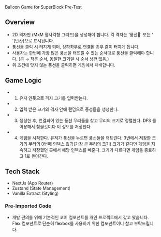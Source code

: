 Balloon Game for SuperBlock Pre-Test

## Overview

- 2D 격자판 (MxM 정사각형 그리드)을 생성해야 합니다. 각 격자는 '풍선🎈' 또는 ' '(빈칸)으로 표시됩니다.
- 풍선을 클릭 시 터지게 되며, 상하좌우로 연결된 경우 같이 터지게 됩니다.
- 사용자는 한번에 가장 많은 풍선을 터뜨릴 수 있는 순서대로 풍선을 클릭해야 합니다.
  (큰 → 작은 순서, 동일한 크기일 시 순서 상관 없음.)
- 위 조건에 맞지 않는 풍선을 클릭하면 게임에서 패배합니다.

## Game Logic

- 1. 유저 인풋으로 격자 크기를 입력받는다.
- 2. 입력 받은 크기의 격자 안에 랜덤으로 풍성들을 생성한다.
- 3. 생성한 후, 연결되어 있는 풍선 무리들을 찾고 무리의 크기로 정렬한다. DFS 를 이용해서 찾을것이다 이 정보를 저장한다.
- 4. 게임을 시작한다. 유저가 풍선을 누르면 풍선들을 터트린다. 3번에서 저장한 크기의 무리의 0번째 인덱스 값과(가장 큰 무리의 크기) 크기가 같다면 게임을 지속하고 저장했던 곳에서 해당 인덱스를 빼준다. 크기가 다르다면 게임을 종료하고 1로 돌아간다.

## Tech Stack

- NextJs (App Router)
- Zustand (State Management)
- Vanilla Extract (Styling)

### Pre-Imported Code

- 개발 편의를 위해 기본적인 코어 컴포넌트를 개인 프로젝트에서 갖고 왔습니다. Flex 컴포넌트로 단순히 flexbox를 사용하기 위한 컴포넌트이니 참고 부탁드립니다.
